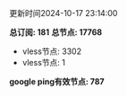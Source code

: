 更新时间2024-10-17 23:14:00

**总订阅: 181**
**总节点: 17768**
- vless节点: 3302
- vless节点: 1

**google ping有效节点: 787**
